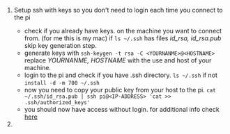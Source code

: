 
1. Setup ssh with keys so you don't need to login each time you connect to the pi
    * check if you already have keys. on the machine you want to connect from. (for me this is my mac) if `ls ~/.ssh` has files *id_rsa, id_rsa.pub* skip key generation step.
    * generate keys with `ssh-keygen -t rsa -C <YOURNANME>@<HOSTNAME>` replace *YOURNANME, HOSTNAME* with the use and host of your machine.
    * login to the pi and check if you have .ssh directory. `ls ~/.ssh` if not `install -d -m 700 ~/.ssh`
    * now you need to copy your public key from your host to the pi. `cat ~/.ssh/id_rsa.pub | ssh pi@<IP-ADDRESS> 'cat >> .ssh/authorized_keys'`
    * you should now have access without login. for additional info check [here](https://www.raspberrypi.org/documentation/remote-access/ssh/passwordless.md)

2.

